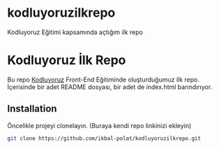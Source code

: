 # kodluyoruzilkrepo
Kodluyoruz Eğitimi kapsamında açtığım ilk repo
# Kodluyoruz İlk Repo

Bu repo [Kodluyoruz](https://kodluyoruz.org) Front-End Eğitiminde oluşturduğumuz ilk repo.  
İçerisinde bir adet README dosyası, bir adet de index.html barındırıyor.

## Installation

Öncelikle projeyi clonelayın. (Buraya kendi repo linkinizi ekleyin)

```bash
git clone https://github.com/ikbal-polat/kodluyoruzilkrepo.git

